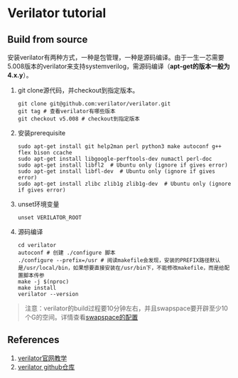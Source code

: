 # Verilator tutorial
## Build from source 
安装verilator有两种方式，一种是包管理，一种是源码编译。由于一生一芯需要5.008版本的verilator来支持systemverilog，需源码编译（**apt-get的版本一般为4.x.y**）。  
1. git clone源代码，并checkout到指定版本。  
    ```shell
    git clone git@github.com:verilator/verilator.git
    git tag # 查看verilator有哪些版本
    git checkout v5.008 # checkout到指定版本
    ```
2. 安装prerequisite  
    ```shell
    sudo apt-get install git help2man perl python3 make autoconf g++ flex bison ccache
    sudo apt-get install libgoogle-perftools-dev numactl perl-doc
    sudo apt-get install libfl2  # Ubuntu only (ignore if gives error)
    sudo apt-get install libfl-dev  # Ubuntu only (ignore if gives error)
    sudo apt-get install zlibc zlib1g zlib1g-dev  # Ubuntu only (ignore if gives error)
    ```
3. unset环境变量  
    ```shell
    unset VERILATOR_ROOT
    ```
4. 源码编译  
    ```shell
    cd verilator
    autoconf # 创建 ./configure 脚本  
    ./configure --prefix=/usr # 阅读makefile会发现，安装的PREFIX路径默认是/usr/local/bin，如果想要直接安装在/usr/bin下，不能修改makefile，而是给配置脚本传参 
    make -j $(nproc)
    make install
    verilator --version
    ```

> 注意：verilator的build过程要10分钟左右，并且swapspace要开辟至少10个G的空间。详情查看[swapspace的配置](../../Build_Install.md#交换空间)
## References  
1. [verilator官网教学](https://www.veripool.org/verilator/)
2. [verilator github仓库](https://github.com/verilator/verilator)